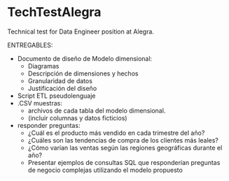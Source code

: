 # TechTestAlegra
Technical test for Data Engineer position at Alegra.

ENTREGABLES:
 - Documento de diseño de Modelo dimensional:
     - Diagramas
     - Descripción de dimensiones y hechos
     - Granularidad de datos
     - Justificación del diseño
 - Script ETL pseudolenguaje
 - .CSV muestras:
     - archivos de cada tabla del modelo dimensional.
     - (incluir columnas y datos ficticios)
 - responder preguntas:
     - ¿Cuál es el producto más vendido en cada trimestre del año?
     - ¿Cuáles son las tendencias de compra de los clientes más leales?
     - ¿Cómo varían las ventas según las regiones geográficas durante el año?
     - Presentar ejemplos de consultas SQL que responderían preguntas de negocio complejas utilizando el modelo propuesto
